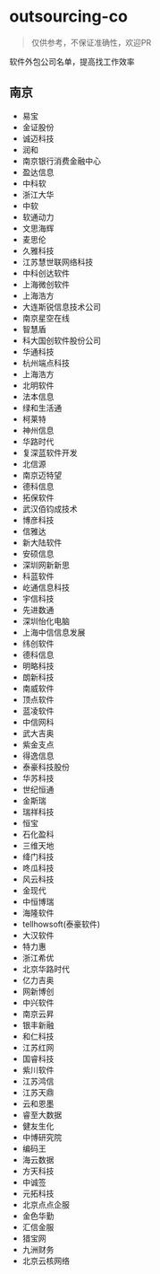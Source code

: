 # outsourcing-co

> 仅供参考，不保证准确性，欢迎PR

软件外包公司名单，提高找工作效率

## 南京
- 易宝
- 金证股份
- 诚迈科技
- 润和
- 南京银行消费金融中心
- 盈达信息
- 中科软
- 浙江大华
- 中软
- 软通动力
- 文思海辉
- 麦思伦
- 久雅科技
- 江苏慧世联网络科技
- 中科创达软件
- 上海微创软件
- 上海浩方
- 大连斯锐信息技术公司
- 南京星空在线
- 智慧盾
- 科大国创软件股份公司
- 华通科技
- 杭州端点科技
- 上海浩方
- 北明软件
- 法本信息
- 绿和生活通
- 柯莱特
- 神州信息
- 华路时代
- 复深蓝软件开发
- 北信源 
- 南京迈特望
- 德科信息
- 拓保软件
- 武汉佰钧成技术 
- 博彦科技
- 信雅达
- 新大陆软件
- 安硕信息
- 深圳网新新思
- 科蓝软件 
- 屹通信息科技
- 宇信科技
- 先进数通 
- 深圳怡化电脑 
- 上海中信信息发展
- 纬创软件
- 德科信息
- 明略科技  
- 朗新科技
- 南威软件
- 顶点软件
- 蓝凌软件 
- 中信网科
- 武大吉奥 
- 紫金支点
- 得逸信息
- 泰豪科技股份 
- 华苏科技
- 世纪恒通
- 金斯瑞 
- 瑞祥科技
- 恒宝
- 石化盈科 
- 三维天地
- 绛门科技
- 咚瓜科技
- 风云科技 
- 金现代
- 中恒博瑞
- 海隆软件 
- tellhowsoft(泰豪软件)
- 大汉软件 
- 特力惠 
- 浙江希优
- 北京华路时代
- 亿力吉奥
- 网新博创 
- 中兴软件
- 南京云昇 
- 银丰新融 
- 和仁科技 
- 江苏红网
- 国睿科技
- 紫川软件 
- 江苏鸿信
- 江苏天鼎 
- 云和恩墨
- 睿至大数据
- 健友生化 
- 中博研究院 
- 编码王 
- 海云数据
- 方天科技
- 中诚签
- 元拓科技
- 北京点点企服
- 金色华勤 
- 汇信金服 
- 猎宝网 
- 九洲财务
- 北京云核网络
